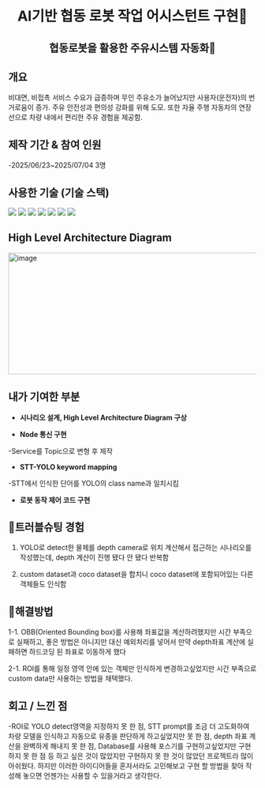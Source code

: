 <h1 align="center">AI기반 협동 로봇 작업 어시스턴트 구현🔬 </h1>

<h2 align="center">협동로봇을 활용한 주유시스템 자동화🚗 </h2>



## 개요


비대면, 비접촉 서비스 수요가 급증하며 무인 주유소가 늘어났지만 사용자(운전자)의 번거로움이 증가. 주유 안전성과 편의성 강화를 위해 도모. 또한 자율 주행 자동차의 연장선으로 차량 내에서 편리한 주유 경험을 제공함.





## 제작 기간 & 참여 인원


-2025/06/23~2025/07/04  3명






## 사용한 기술 (기술 스택)  


<img src="https://img.shields.io/badge/python-blue?style=for-the-badge&logo=python&logoColor=white">   <img src="https://img.shields.io/badge/ROS2-black?style=for-the-badge&logo=ros&logoColor=#22314E">   <img src="https://img.shields.io/badge/OpenCV-5C3EE8?style=for-the-badge&logo=opencv&logoColor=white">   <img src="https://img.shields.io/badge/YOLO-111F68?style=for-the-badge&logo=yolo&logoColor=white">  <img src="https://img.shields.io/badge/STT-red?style=for-the-badge&logo=STT&logoColor=white">  <img src="https://img.shields.io/badge/LLM-green?style=for-the-badge&logo=LLM&logoColor=white">  <img src="https://img.shields.io/badge/DoosanAPI-blue?style=for-the-badge&logo=DoosanAPI&logoColor=white">





## High Level Architecture Diagram

<img width="1172" height="246" alt="image" src="https://github.com/user-attachments/assets/6952ab3d-2b85-4827-b818-4b2eca24732a" />



## 내가 기여한 부분


- **시나리오 설계, High Level Architecture Diagram 구상**


- **Node 통신 구현**

-Service를 Topic으로 변형 후 제작

- **STT-YOLO keyword mapping**


-STT에서 인식한 단어를 YOLO의 class name과 일치시킴



- **로봇 동작 제어 코드 구현**






   
## 🎯트러블슈팅 경험  


1. YOLO로 detect한 물체를 depth camera로 위치 계산해서 접근하는 시나리오를 작성했는데, depth 계산이 진행 됐다 안 됐다 반복함 


2. custom dataset과 coco dataset을 합치니 coco dataset에 포함되어있는 다른 객체들도 인식함




## 🔨해결방법


1-1. OBB(Oriented Bounding box)를 사용해 좌표값을 계산하려했지만 시간 부족으로 실패하고, 좋은 방법은 아니지만 대신 예외처리를 넣어서 만약 depth좌표 계산에 실패하면 하드코딩 된 좌표로 이동하게 했다


2-1. ROI를 통해 일정 영역 안에 있는 객체만 인식하게 변경하고싶었지만 시간 부족으로 custom data만 사용하는 방법을 채택했다.





## 회고 / 느낀 점

-ROI로 YOLO detect영역을 지정하지 못 한 점, STT prompt를 조금 더 고도화하여 차량 모델을 인식하고 자동으로 유종을 판단하게 하고싶었지만 못 한 점, depth 좌표 계산을 완벽하게 해내지 못 한 점, Database를 사용해 포스기를 구현하고싶었지만 구현하지 못 한 점 등 하고 싶은 것이 많았지만 구현하지 못 한 것이 많았던 프로젝트라 많이 아쉬웠다. 하지만 이러한 아이디어들을 혼자서라도 고민해보고 구현 할 방법을 찾아 작성해 놓으면 언젠가는 사용할 수 있을거라고 생각한다.
